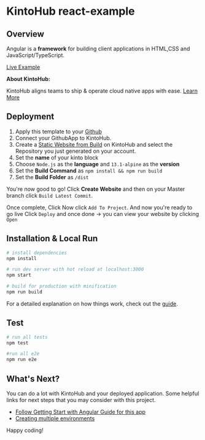 # KintoHub react-example

## Overview
Angular is a **framework** for building client applications in HTML,CSS and JavaScript/TypeScript.


[Live Example](https://angular-example-1d0d2-8caf9.web.master.kintohub.com/)

__About KintoHub:__

KintoHub aligns teams to ship & operate cloud native apps with ease. [Learn More](https://www.kintohub.com)

## Deployment
1. Apply this template to your [Github](https://github.com/kintohub/angular-example/generate)
2. Connect your GithubApp to KintoHub.
3. Create a [Static Website from Build](https://docs.kintohub.com/docs/kintoblocks/websites) on KintoHub and select the Repository you just generated on your account.
4. Set the **name** of your kinto block
5. Choose `Node.js` as the **language** and `13.1-alpine` as the **version**
6. Set the **Build Command** as `npm install && npm run build`
7. Set the **Build Folder** as `/dist`

You're now good to go! Click **Create Website** and then on your Master branch click `Build Latest Commit`.

Once complete, Click  Now click `Add To Project`.
And now you're ready to go live Click `Deploy` and once done -> you can view your website by clicking `Open`

## Installation & Local Run

``` bash
# install dependencies
npm install

# run dev server with hot reload at localhost:3000
npm start

# build for production with minification
npm run build
```

For a detailed explanation on how things work, check out the [guide](https://reactjs.org/).

## Test

```bash
# run all tests
npm test

#run all e2e
npm run e2e
```

## What's Next?

You can do a lot with KintoHub and your deployed application. Some helpful links for next steps that you may consider with this project.

* [Follow Getting Start with Angular Guide for this app](https://angular.io/start)
* [Creating multiple environments](https://docs.kintohub.com/docs/projects/environments)

Happy coding!